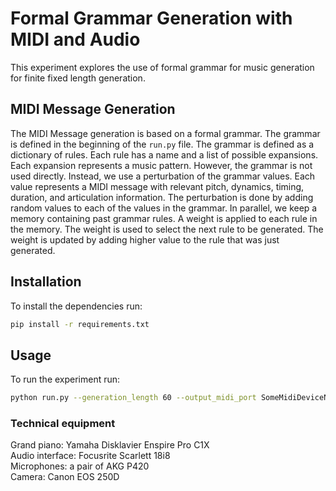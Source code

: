 # Formal Grammar Generation with MIDI and Audio

This experiment explores the use of formal grammar for music generation for finite fixed length generation.


## MIDI Message Generation

The MIDI Message generation is based on a formal grammar. The grammar is defined in the beginning of the `run.py` file.
The grammar is defined as a dictionary of rules. Each rule has a name and a list of possible expansions.
Each expansion represents a music pattern.
However, the grammar is not used directly. Instead, we use a perturbation of the grammar values.
Each value represents a MIDI message with relevant pitch, dynamics, timing, duration, and articulation information.
The perturbation is done by adding random values to each of the values in the grammar.
In parallel, we keep a memory containing past grammar rules. A weight is applied to each rule in the memory.
The weight is used to select the next rule to be generated. 
The weight is updated by adding higher value to the rule that was just generated.


## Installation

To install the dependencies run:

```bash
pip install -r requirements.txt
```

## Usage

To run the experiment run:

```bash
python run.py --generation_length 60 --output_midi_port SomeMidiDeviceName
```

### Technical equipment

Grand piano: Yamaha Disklavier Enspire Pro C1X  
Audio interface: Focusrite Scarlett 18i8  
Microphones: a pair of AKG P420  
Camera: Canon EOS 250D  
